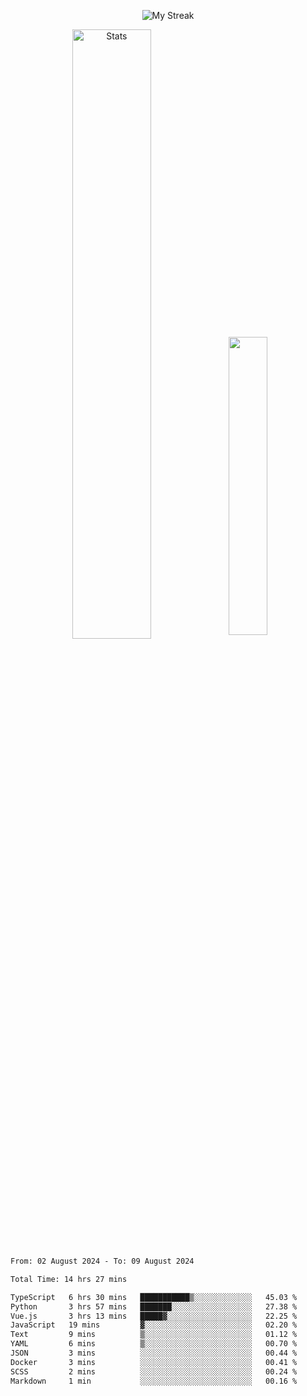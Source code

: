 <p align="center">
<picture>
  <source media="(prefers-color-scheme: dark)" srcset="http://github-readme-streak-stats.herokuapp.com?user=semolik&theme=dark&hide_border=true&background=DD272700">
  <img alt="My Streak" src="http://github-readme-streak-stats.herokuapp.com?user=semolik&hide_border=true">
</picture>
</p>
<div align="center">
  <picture>
    <source media="(prefers-color-scheme: dark)" srcset="https://github-readme-stats.vercel.app/api?username=semolik&show_icons=true&bg_color=DD272700&hide_border=true&theme=dark">
        <img alt="Stats" src="https://github-readme-stats.vercel.app/api?username=semolik&show_icons=true&bg_color=DD272700&hide_border=true" width="50%" >
  </picture>
  <sup>
  <picture>
  <source media="(prefers-color-scheme: dark)" srcset="https://github-readme-stats.vercel.app/api/top-langs/?username=semolik&layout=compact&hide_border=true&bg_color=DD272700&theme=dark">
  <img src="https://github-readme-stats.vercel.app/api/top-langs/?username=semolik&layout=compact&hide_border=true" width="35%" />
  </picture>
  </sup>
</div>
<!--START_SECTION:waka-->

```txt
From: 02 August 2024 - To: 09 August 2024

Total Time: 14 hrs 27 mins

TypeScript   6 hrs 30 mins   ███████████▒░░░░░░░░░░░░░   45.03 %
Python       3 hrs 57 mins   ███████░░░░░░░░░░░░░░░░░░   27.38 %
Vue.js       3 hrs 13 mins   █████▓░░░░░░░░░░░░░░░░░░░   22.25 %
JavaScript   19 mins         ▓░░░░░░░░░░░░░░░░░░░░░░░░   02.20 %
Text         9 mins          ▒░░░░░░░░░░░░░░░░░░░░░░░░   01.12 %
YAML         6 mins          ▒░░░░░░░░░░░░░░░░░░░░░░░░   00.70 %
JSON         3 mins          ░░░░░░░░░░░░░░░░░░░░░░░░░   00.44 %
Docker       3 mins          ░░░░░░░░░░░░░░░░░░░░░░░░░   00.41 %
SCSS         2 mins          ░░░░░░░░░░░░░░░░░░░░░░░░░   00.24 %
Markdown     1 min           ░░░░░░░░░░░░░░░░░░░░░░░░░   00.16 %
```

<!--END_SECTION:waka-->

